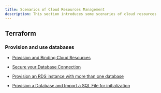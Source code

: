 ```yaml
---
title: Scenarios of Cloud Resources Management
description: This section introduces some scenarios of cloud resources management
---
```


## Terraform

### Provision and use databases

- [Provision and Binding Cloud Resources](../../../tutorials/cloud-resources-orchestration)

- [Secure your Database Connection](./secure-your-database-connection)

- [Provision an RDS instance with more than one database](./provision-an-RDS-instance-with-more-than-one-database)

- [Provision a Database and Import a SQL File for initialization](./provision-and-initiate-database)

